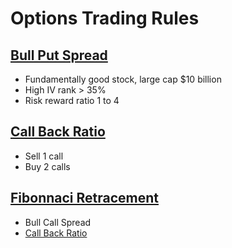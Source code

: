 # Options Trading Rules

## [Bull Put Spread](https://www.youtube.com/watch?v=XfF8XNnm__E&list=PLl_EHtw2h7QQ28SD7CW_lTuc9pFeTKwiE&index=20)

- Fundamentally good stock, large cap $10 billion
- High IV rank > 35%
- Risk reward ratio 1 to 4

## [Call Back Ratio](https://www.youtube.com/watch?v=oJAyUxQDy7w&list=PLl_EHtw2h7QQ28SD7CW_lTuc9pFeTKwiE&index=12)

- Sell 1 call
- Buy 2 calls

## [Fibonnaci Retracement](https://www.youtube.com/watch?v=isZKzKnGGyc&list=PLl_EHtw2h7QQ28SD7CW_lTuc9pFeTKwiE&index=13)

- Bull Call Spread
- [Call Back Ratio](https://www.youtube.com/watch?v=oJAyUxQDy7w&list=PLl_EHtw2h7QQ28SD7CW_lTuc9pFeTKwiE&index=12)
